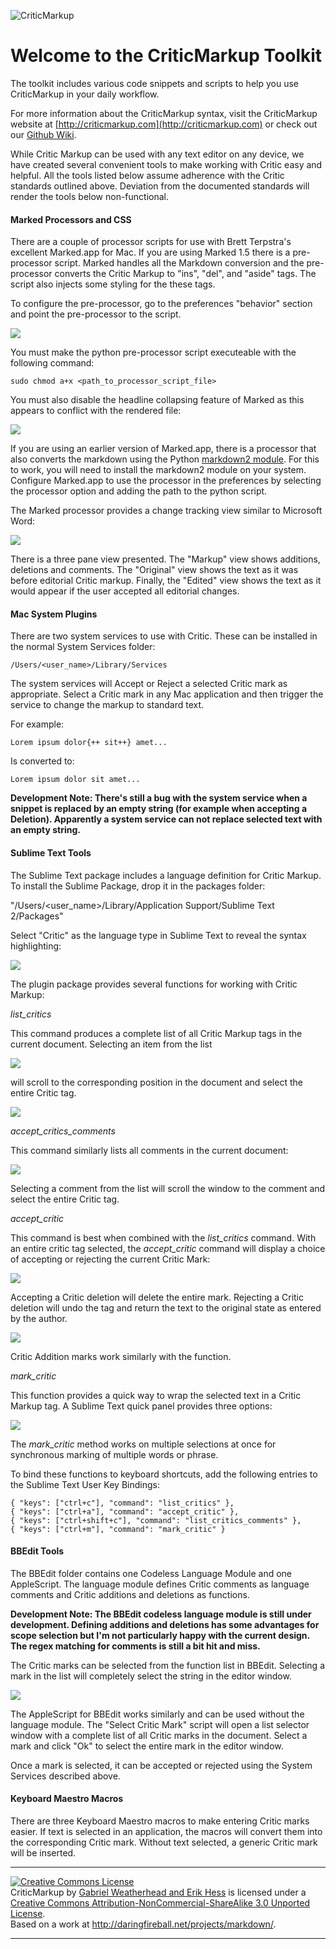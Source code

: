 ![CriticMarkup](http://high90.com/img/CriticMarkup-400px.png)

Welcome to the CriticMarkup Toolkit
====================

The toolkit includes various code snippets and scripts to help you use CriticMarkup in your daily workflow.

For more information about the CriticMarkup syntax, visit the CriticMarkup website at [http://criticmarkup.com](http://criticmarkup.com) or check out our [Github Wiki](https://github.com/CriticMarkup/CriticMarkup-toolkit/wiki).

While Critic Markup can be used with any text editor on any device, we have created several convenient tools to make working with Critic easy and helpful. All the tools listed below assume adherence with the Critic standards outlined above. Deviation from the documented standards will render the tools below non-functional.

#### Marked Processors and CSS ####

There are a couple of processor scripts for use with Brett Terpstra's excellent Marked.app for Mac. If you are using Marked 1.5 there is a pre-processor script. Marked handles all the Markdown conversion and the pre-processor converts the Critic Markup to "ins", "del", and "aside" tags. The script also injects some styling for the these tags.

To configure the pre-processor, go to the preferences "behavior" section and point the pre-processor to the script. 


![](http://www.macdrifter.com/uploads/2013/01/Screen%20Shot%2020130113_152005.jpg)


You must make the python pre-processor script executeable with the following command:

    sudo chmod a+x <path_to_processor_script_file>
    
You must also disable the headline collapsing feature of Marked as this appears to conflict with the rendered file:

![](http://www.macdrifter.com/uploads/2013/01/Screen_Shot_20130113_200742.jpg)


If you are using an earlier version of Marked.app, there is a processor that also converts the markdown using the Python [markdown2 module](http://code.google.com/p/python-markdown2/). For this to work, you will need to install the markdown2 module on your system. Configure Marked.app to use the processor in the preferences by selecting the processor option and adding the path to the python script.

The Marked processor provides a change tracking view similar to Microsoft Word:

![](http://www.macdrifter.com/uploads/2013/01/Screen%20Shot%2020130113_202915.jpg)

There is a three pane view presented. The "Markup" view shows additions, deletions and comments. The "Original" view shows the text as it was before editorial Critic markup. Finally, the "Edited" view shows the text as it would appear if the user accepted all editorial changes.

#### Mac System Plugins ####

There are two system services to use with Critic. These can be installed in the normal System Services folder:

    /Users/<user_name>/Library/Services

The system services will Accept or Reject a selected Critic mark as appropriate. Select a Critic mark in any Mac application and then trigger the service to change the markup to standard text.

For example:

    Lorem ipsum dolor{++ sit++} amet...

Is converted to:

    Lorem ipsum dolor sit amet...

**Development Note: There's still a bug with the system service when a snippet is replaced by an empty string (for example when accepting a Deletion). Apparently a system service can not replace selected text with an empty string.**

#### Sublime Text Tools ####

The Sublime Text package includes a language definition for Critic Markup. To install the Sublime Package, drop it in the packages folder:

"/Users/<user_name>/Library/Application Support/Sublime Text 2/Packages"

Select "Critic" as the language type in Sublime Text to reveal the syntax highlighting:

![](http://www.macdrifter.com/uploads/2013/01/Screen%20Shot%2020130111_111656.jpg)

The plugin package provides several functions for working with Critic Markup:

*list_critics*

This command produces a complete list of all Critic Markup tags in the current document. Selecting an item from the list 

![](http://www.macdrifter.com/uploads/2013/01/Screen%20Shot%2020130103_222655_std.jpg)

will scroll to the corresponding position in the document and select the entire Critic tag.

![](http://www.macdrifter.com/uploads/2013/01/Screen%20Shot%2020130103_222716_std.jpg)

*accept_critics_comments*

This command similarly lists all comments in the current document:

![](http://www.macdrifter.com/uploads/2013/01/Screen%20Shot%2020130103_223719_std.jpg)

Selecting a comment from the list will scroll the window to the comment and select the entire Critic tag.

*accept_critic*

This command is best when combined with the *list_critics* command. With an entire critic tag selected, the *accept_critic* command will display a choice of accepting or rejecting the current Critic Mark:

![](http://www.macdrifter.com/uploads/2013/01/Screen%20Shot%2020130103_224025_std.jpg)

Accepting a Critic deletion will delete the entire mark. Rejecting a Critic deletion will undo the tag and return the text to the original state as entered by the author.

![](http://www.macdrifter.com/uploads/2013/01/Screen%20Shot%2020130103_225247.jpg)

Critic Addition marks work similarly with the function.

*mark_critic*

This function provides a quick way to wrap the selected text in a Critic Markup tag. A Sublime Text quick panel provides three options:

![](http://www.macdrifter.com/uploads/2013/01/Screen%20Shot%2020130103_225821_std.jpg)

The *mark_critic* method works on multiple selections at once for synchronous marking of multiple words or phrase.


To bind these functions to keyboard shortcuts, add the following entries to the Sublime Text User Key Bindings:

    { "keys": ["ctrl+c"], "command": "list_critics" },
    { "keys": ["ctrl+a"], "command": "accept_critic" },
    { "keys": ["ctrl+shift+c"], "command": "list_critics_comments" },
    { "keys": ["ctrl+m"], "command": "mark_critic" }


#### BBEdit Tools ####

The BBEdit folder contains one Codeless Language Module and one AppleScript. The language module defines Critic comments as language comments and Critic additions and deletions as functions.

**Development Note: The BBEdit codeless language module is still under development. Defining additions and deletions has some advantages for scope selection but I'm not particularly happy with the current design. The regex matching for comments is still a bit hit and miss.**

The Critic marks can be selected from the function list in BBEdit. Selecting a mark in the list will completely select the string in the editor window.

![](http://www.macdrifter.com/uploads/2013/01/Screen%20Shot%2020130113_142157.jpg)

The AppleScript for BBEdit works similarly and can be used without the language module. The "Select Critic Mark" script will open a list selector window with a complete list of all Critic marks in the document. Select a mark and click "Ok" to select the entire mark in the editor window.

Once a mark is selected, it can be accepted or rejected using the System Services described above.

#### Keyboard Maestro Macros ####

There are three Keyboard Maestro macros to make entering Critic marks easier. If text is selected in an application, the macros will convert them into the corresponding Critic mark. Without text selected, a generic Critic mark will be inserted.

------------

<a rel="license" href="http://creativecommons.org/licenses/by-nc-sa/3.0/deed.en_US"><img alt="Creative Commons License" style="border-width:0" src="http://i.creativecommons.org/l/by-nc-sa/3.0/88x31.png" /></a><br /><span xmlns:dct="http://purl.org/dc/terms/" property="dct:title">CriticMarkup</span> by <a xmlns:cc="http://creativecommons.org/ns#" href="http://criticmarkup.com" property="cc:attributionName" rel="cc:attributionURL">Gabriel Weatherhead and Erik Hess</a> is licensed under a <a rel="license" href="http://creativecommons.org/licenses/by-nc-sa/3.0/deed.en_US">Creative Commons Attribution-NonCommercial-ShareAlike 3.0 Unported License</a>.<br />Based on a work at <a xmlns:dct="http://purl.org/dc/terms/" href="http://daringfireball.net/projects/markdown/" rel="dct:source">http://daringfireball.net/projects/markdown/</a>.

------------
